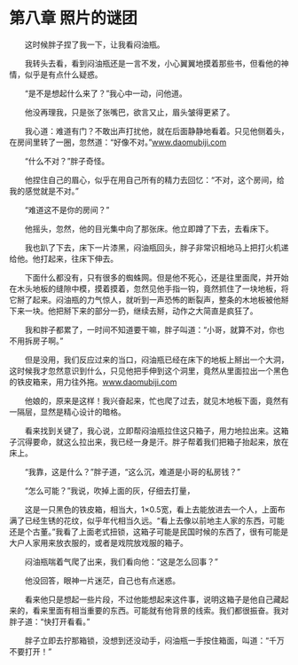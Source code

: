 # 第八章 照片的谜团


　　这时候胖子捏了我一下，让我看闷油瓶。

　　我转头去看，看到闷油瓶还是一言不发，小心翼翼地摸着那些书，但看他的神情，似乎是有点什么疑惑。

　　“是不是想起什么来了？”我心中一动，问他道。

　　他没再理我，只是张了张嘴巴，欲言又止，眉头皱得更紧了。

　　我心道：难道有门？不敢出声打扰他，就在后面静静地看着。只见他侧着头，在房间里转了一圈，忽然道：“好像不对。”www.daomubiji.com

　　“什么不对？”胖子奇怪。

　　他捏住自己的眉心，似乎在用自己所有的精力去回忆：“不对，这个房间，给我的感觉就是不对。”

　　“难道这不是你的房间？”

　　他摇头，忽然，他的目光集中向了那张床。他立即蹲了下去，去看床下。

　　我也趴了下去，床下一片漆黑，闷油瓶回头，胖子非常识相地马上把打火机递给他。他打起来，往床下伸去。

　　下面什么都没有，只有很多的蜘蛛网。但是他不死心，还是往里面爬，并开始在木头地板的缝隙中模，摸着摸着，忽然见他手指一钩，竟然抓住了一块地板，将它掰了起来。闷油瓶的力气惊人，就听到一声恐怖的断裂声，整条的木地板被他掰下来一块。他把掰下来的部分一扔，继续去掰，动作之大简直是疯狂了。

　　我和胖子都累了，一时间不知道要干嘛，胖子叫道：“小哥，就算不对，你也不用拆房子啊。”

　　但是没用，我们反应过来的当口，闷油瓶已经在床下的地板上掰出一个大洞，这时候我才忽然意识到什么，只见他把手伸到这个洞里，竟然从里面拉出一个黑色的铁皮箱来，用力往外拖。www.daomubiji.com

　　他娘的，原来是这样！我兴奋起来，忙也爬了过去，就见木地板下面，竟然有一隔层，显然是精心设计的暗格。

　　看来找到关键了，我心说，立即帮闷油瓶拉住这只箱子，用力地拉出来。这箱子沉得要命，就这么拉出来，我已经一身是汗。胖子帮着我们把箱子抬起来，放在床上。

　　“我靠，这是什么？”胖子道，“这么沉，难道是小哥的私房钱？”

　　“怎么可能？”我说，吹掉上面的灰，仔细去打量，

　　这是一只黑色的铁皮箱，相当大，1×0.5宽，看上去能放进去一个人，上面布满了已经生锈的花纹，似乎年代相当久远。“看上去像以前地主人家的东西，可能还是个古董。”我看了上面老式扭锁，这箱子可能是民国时候的东西了，很有可能是大户人家用来放衣服的，或者是戏院放戏服的箱子。

　　闷油瓶喘着气爬了出来，我们看向他：“这是怎么回事？”

　　他没回答，眼神一片迷茫，自己也有点迷惑。

　　看来他只是想起一些片段，不过他能想起来这件事，说明这箱子是他自己藏起来的，看来里面有相当重要的东西。可能就有他背景的线索。我们都很振奋。我对胖子道：“快打开看看。”

　　胖子立即去拧那箱锁，没想到还没动手，闷油瓶一手按住箱面，叫道：“千万不要打开！”

